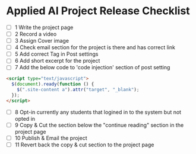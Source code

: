 # Applied AI Project Release Checklist

- [ ] 1 Write the project page
- [ ] 2 Record a video
- [ ] 3 Assign Cover image
- [ ] 4 Check email section for the project is there and has correct link
- [ ] 5 Add correct Tag in Post settings
- [ ] 6 Add short excerpt for the project
- [ ] 7 Add the below code to 'code injection' section of post setting

```html
<script type="text/javascript">
  $(document).ready(function () {
    $(".site-content a").attr("target", "_blank");
  });
</script>
```

- [ ] 8 Opt-in currently any students that logined in to the system but not opted in
- [ ] 9 Copy & Cut the section below the "continue reading" section in the project page
- [ ] 10 Publish & Email the project
- [ ] 11 Revert back the copy & cut section to the project page

